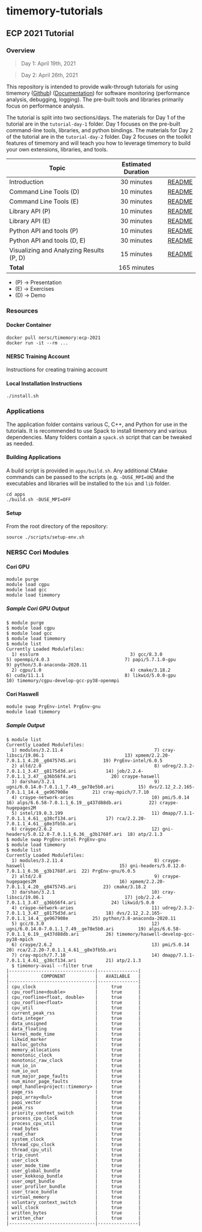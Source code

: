 # timemory-tutorials

## ECP 2021 Tutorial

### Overview

> Day 1: April 19th, 2021

> Day 2: April 26th, 2021

This repository is intended to provide walk-through tutorials for using timemory ([Github](https://github.com/NERSC/timemory)) ([Documentation](https://timemory.readthedocs.io)) for software monitoring (performance analysis, debugging, logging).
The pre-built tools and libraries primarily focus on performance analysis.

The tutorial is split into two sections/days.
The materials for Day 1 of the tutorial are in the `tutorial-day-1` folder.
Day 1 focuses on the pre-built command-line tools, libraries, and python bindings.
The materials for Day 2 of the tutorial are in the `tutorial-day-2` folder.
Day 2 focuses on the toolkit features of timemory and will teach you how to leverage timemory
to build your own extensions, libraries, and tools.

| Topic                                    | Estimated Duration |                                                                      |
| ---------------------------------------- | :----------------: | :------------------------------------------------------------------: |
| Introduction                             |     30 minutes     |           [README](tutorial-day-1/introduction/README.md)            |
| Command Line Tools (D)                   |     10 minutes     |        [README](tutorial-day-1/command-line-tools/README.md)         |
| Command Line Tools (E)                   |     30 minutes     |        [README](tutorial-day-1/command-line-tools/README.md)         |
| Library API (P)                          |     10 minutes     |            [README](tutorial-day-1/library-api/README.md)            |
| Library API (E)                          |     30 minutes     |            [README](tutorial-day-1/library-api/README.md)            |
| Python API and tools (P)                 |     10 minutes     |       [README](tutorial-day-1/python-api-and-tools/README.md)        |
| Python API and tools (D, E)              |     30 minutes     |       [README](tutorial-day-1/python-api-and-tools/README.md)        |
| Visualizing and Analyzing Results (P, D) |     15 minutes     | [README](tutorial-day-1/visualizing-and-analyzing-results/README.md) |
| __Total__                                |    165 minutes     |                                                                      |

* (P) &#8594; Presentation
* (E) &#8594; Exercises
* (D) &#8594; Demo

### Resources

#### Docker Container

```console
docker pull nersc/timemory:ecp-2021
docker run -it --rm ...
```

#### NERSC Training Account

Instructions for creating training account

#### Local Installation Instructions

```console
./install.sh
```

### Applications

The application folder contains various C, C++, and Python for use in the tutorials. It is recommended to use Spack to install timemory and various dependencies. Many folders contain a `spack.sh` script that can be tweaked as needed.

#### Building Applications

A build script is provided in `apps/build.sh`. Any additional CMake commands can be passed to the scripts (e.g. `-DUSE_MPI=ON`) and the executables and libraries will be installed to the `bin` and `lib` folder.

```console
cd apps
./build.sh -DUSE_MPI=OFF
```

#### Setup

From the root directory of the repository:

```console
source ./scripts/setup-env.sh
```

### NERSC Cori Modules

#### Cori GPU

```console
module purge
module load cgpu
module load gcc
module load timemory
```

##### Sample Cori GPU Output

```console
$ module purge
$ module load cgpu
$ module load gcc
$ module load timemory
$ module list
Currently Loaded Modulefiles:
  1) esslurm                                  3) gcc/8.3.0                                5) openmpi/4.0.3                            7) papi/5.7.1.0-gpu                         9) python/3.8-anaconda-2020.11
  2) cgpu/1.0                                 4) cmake/3.18.2                             6) cuda/11.1.1                              8) likwid/5.0.0-gpu                        10) timemory/cgpu-develop-gcc-py38-openmpi
```

#### Cori Haswell

```console
module swap PrgEnv-intel PrgEnv-gnu
module load timemory
```

##### Sample Output

```console
$ module list
Currently Loaded Modulefiles:
  1) modules/3.2.11.4                                  7) cray-libsci/19.06.1                              13) xpmem/2.2.20-7.0.1.1_4.20__g0475745.ari          19) PrgEnv-intel/6.0.5
  2) altd/2.0                                          8) udreg/2.3.2-7.0.1.1_3.47__g8175d3d.ari           14) job/2.2.4-7.0.1.1_3.47__g36b56f4.ari             20) craype-haswell
  3) darshan/3.2.1                                     9) ugni/6.0.14.0-7.0.1.1_7.49__ge78e5b0.ari         15) dvs/2.12_2.2.165-7.0.1.1_14.4__ge967908e         21) cray-mpich/7.7.10
  4) craype-network-aries                             10) pmi/5.0.14                                       16) alps/6.6.58-7.0.1.1_6.19__g437d88db.ari          22) craype-hugepages2M
  5) intel/19.0.3.199                                 11) dmapp/7.1.1-7.0.1.1_4.61__g38cf134.ari           17) rca/2.2.20-7.0.1.1_4.61__g8e3fb5b.ari
  6) craype/2.6.2                                     12) gni-headers/5.0.12.0-7.0.1.1_6.36__g3b1768f.ari  18) atp/2.1.3
$ module swap PrgEnv-intel PrgEnv-gnu
$ module load timemory
$ module list
Currently Loaded Modulefiles:
  1) modules/3.2.11.4                                  8) craype-haswell                                   15) gni-headers/5.0.12.0-7.0.1.1_6.36__g3b1768f.ari  22) PrgEnv-gnu/6.0.5
  2) altd/2.0                                          9) craype-hugepages2M                               16) xpmem/2.2.20-7.0.1.1_4.20__g0475745.ari          23) cmake/3.18.2
  3) darshan/3.2.1                                    10) cray-libsci/19.06.1                              17) job/2.2.4-7.0.1.1_3.47__g36b56f4.ari             24) likwid/5.0.0
  4) craype-network-aries                             11) udreg/2.3.2-7.0.1.1_3.47__g8175d3d.ari           18) dvs/2.12_2.2.165-7.0.1.1_14.4__ge967908e         25) python/3.8-anaconda-2020.11
  5) gcc/8.3.0                                        12) ugni/6.0.14.0-7.0.1.1_7.49__ge78e5b0.ari         19) alps/6.6.58-7.0.1.1_6.19__g437d88db.ari          26) timemory/haswell-develop-gcc-py38-mpich
  6) craype/2.6.2                                     13) pmi/5.0.14                                       20) rca/2.2.20-7.0.1.1_4.61__g8e3fb5b.ari
  7) cray-mpich/7.7.10                                14) dmapp/7.1.1-7.0.1.1_4.61__g38cf134.ari           21) atp/2.1.3
  $ timemory-avail --filter true
|--------------------------------|---------------|
|            COMPONENT           |   AVAILABLE   |
|--------------------------------|---------------|
| cpu_clock                      |     true      |
| cpu_roofline<double>           |     true      |
| cpu_roofline<float, double>    |     true      |
| cpu_roofline<float>            |     true      |
| cpu_util                       |     true      |
| current_peak_rss               |     true      |
| data_integer                   |     true      |
| data_unsigned                  |     true      |
| data_floating                  |     true      |
| kernel_mode_time               |     true      |
| likwid_marker                  |     true      |
| malloc_gotcha                  |     true      |
| memory_allocations             |     true      |
| monotonic_clock                |     true      |
| monotonic_raw_clock            |     true      |
| num_io_in                      |     true      |
| num_io_out                     |     true      |
| num_major_page_faults          |     true      |
| num_minor_page_faults          |     true      |
| ompt_handle<project::timemory> |     true      |
| page_rss                       |     true      |
| papi_array<8ul>                |     true      |
| papi_vector                    |     true      |
| peak_rss                       |     true      |
| priority_context_switch        |     true      |
| process_cpu_clock              |     true      |
| process_cpu_util               |     true      |
| read_bytes                     |     true      |
| read_char                      |     true      |
| system_clock                   |     true      |
| thread_cpu_clock               |     true      |
| thread_cpu_util                |     true      |
| trip_count                     |     true      |
| user_clock                     |     true      |
| user_mode_time                 |     true      |
| user_global_bundle             |     true      |
| user_kokkosp_bundle            |     true      |
| user_ompt_bundle               |     true      |
| user_profiler_bundle           |     true      |
| user_trace_bundle              |     true      |
| virtual_memory                 |     true      |
| voluntary_context_switch       |     true      |
| wall_clock                     |     true      |
| written_bytes                  |     true      |
| written_char                   |     true      |
|--------------------------------|---------------|
```
